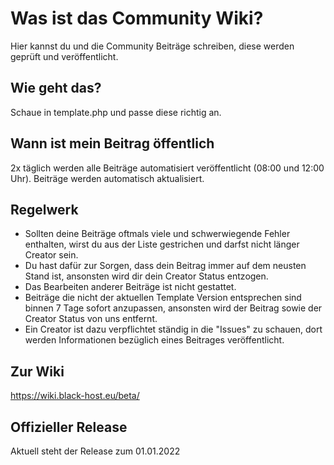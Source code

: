 # Was ist das Community Wiki?
Hier kannst du und die Community Beiträge schreiben, diese werden geprüft und veröffentlicht.

## Wie geht das?
Schaue in template.php und passe diese richtig an.

## Wann ist mein Beitrag öffentlich
2x täglich werden alle Beiträge automatisiert veröffentlicht (08:00 und 12:00 Uhr). Beiträge werden automatisch aktualisiert.

## Regelwerk
- Sollten deine Beiträge oftmals viele und schwerwiegende Fehler enthalten, wirst du aus der Liste gestrichen und darfst nicht länger Creator sein.
- Du hast dafür zur Sorgen, dass dein Beitrag immer auf dem neusten Stand ist, ansonsten wird dir dein Creator Status entzogen.
- Das Bearbeiten anderer Beiträge ist nicht gestattet.
- Beiträge die nicht der aktuellen Template Version entsprechen sind binnen 7 Tage sofort anzupassen, ansonsten wird der Beitrag sowie der Creator Status von uns entfernt.
- Ein Creator ist dazu verpflichtet ständig in die "Issues" zu schauen, dort werden Informationen bezüglich eines Beitrages veröffentlicht.

## Zur Wiki
https://wiki.black-host.eu/beta/

## Offizieller Release
Aktuell steht der Release zum 01.01.2022
